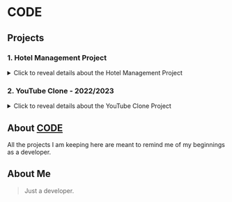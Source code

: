 # CODE

## Projects

### 1. Hotel Management Project

<details>
  <summary>Click to reveal details about the Hotel Management Project</summary>
  
  I started this project as a school submission, but as I got into it, I found it increasingly challenging, and I enjoyed that. It pushed me to my limits, and after that experience, I never felt quite as pushed again. While it's still not perfect, I plan to perfect it someday. As of April 19, 2025, there are three versions of the project, two of which are completed and uploaded. I plan to release the final version after some time. The reason for the existence of a third version is simple: the first version was for personal practice, the second was to showcase some of my skills (and was made before the first one), and the third version will be the most recent, albeit the most bare-bones, as the school only allows basic Python. After all, it's important for practical marks, so I will purposely keep the third version simple. I plan to complete this final version during the summer break of 12th grade (June 2025).
  
</details>

### 2. YouTube Clone - 2022/2023

<details>
  <summary>Click to reveal details about the YouTube Clone Project</summary>

  This is a simple YouTube clone I created as the final project for a YouTube course focused solely on HTML and CSS. While the course taught a lot, it didn't cover everything (which is expected from a 7-hour course). Still, for what it was, it was a good learning experience. I plan to work on an updated version of this project after learning JavaScript.

  Course Link: [HTML & CSS Full Course - Beginner to Pro](https://www.youtube.com/watch?v=G3e-cpL7ofc&t=21787s)

</details>

## About [CODE](#code)

All the projects I am keeping here are meant to remind me of my beginnings as a developer.

## About Me

> Just a developer.
